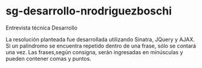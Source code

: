 # sg-desarrollo-nrodriguezboschi
Entrevista técnica Desarrollo

La resolución planteada fue desarrollada utilizando Sinatra, JQuery y AJAX.
Si un palindromo se encuentra repetido dentro de una frase, sólo se contará una vez.
Las frases,según consigna, serán ingresadas en minúsculas y pueden contener comas y puntos.
